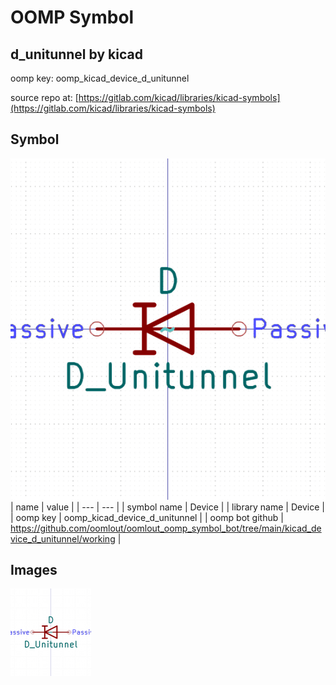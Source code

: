 # OOMP Symbol  
## d_unitunnel  by kicad  
  
oomp key: oomp_kicad_device_d_unitunnel  
  
source repo at: [https://gitlab.com/kicad/libraries/kicad-symbols](https://gitlab.com/kicad/libraries/kicad-symbols)  
## Symbol  
  
[![working.png](working_600.png)](working.png)  
| name | value | 
| --- | --- | 
| symbol name | Device | 
| library name | Device | 
| oomp key | oomp_kicad_device_d_unitunnel | 
| oomp bot github | https://github.com/oomlout/oomlout_oomp_symbol_bot/tree/main/kicad_device_d_unitunnel/working | 
## Images  
  
[![working.png](working_140.png)](working.png)  
